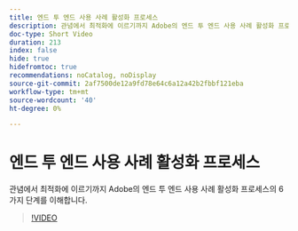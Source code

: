 ```yaml
---
title: 엔드 투 엔드 사용 사례 활성화 프로세스
description: 관념에서 최적화에 이르기까지 Adobe의 엔드 투 엔드 사용 사례 활성화 프로세스의 6가지 단계를 이해합니다.
doc-type: Short Video
duration: 213
index: false
hide: true
hidefromtoc: true
recommendations: noCatalog, noDisplay
source-git-commit: 2af7500de12a9fd78e64c6a12a42b2fbbf121eba
workflow-type: tm+mt
source-wordcount: '40'
ht-degree: 0%

---
```



# 엔드 투 엔드 사용 사례 활성화 프로세스

관념에서 최적화에 이르기까지 Adobe의 엔드 투 엔드 사용 사례 활성화 프로세스의 6가지 단계를 이해합니다.

<!-- 65_S651_3442537_212_endtoend-use-case-activation-process -->
>[!VIDEO](https://video.tv.adobe.com/v/3458248/?learn=on&enablevpops=true)
